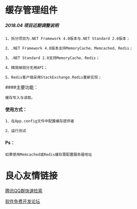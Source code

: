 # 缓存管理组件

##### 2018.04 项目近期调整说明
	
	1、拆分项目为.NET Framework 4.0版本与.NET Standard 2.0版本；
	
	2、.NET Framework 4.0版本支持MemoryCache、Memcached、Redis；

	3、.NET Standard 2.0支持MemoryCache、Redis；

	4、精简掉部分无用API；	

	5、Redis客户端采用StackExchange.Redis重新实现；
	

####主要功能：

	缓存写入与读取。

#### 使用方式：

	1、在App.config文件中配置缓存提供者

	2、运行测试

#### Ps：

	如果使用Memcached或Redis缓存需配置服务器地址

 # 良心友情链接

[腾讯QQ群快速检索](http://u.720life.cn/s/8cf73f7c)

[软件免费开发论坛](http://u.720life.cn/s/bbb01dc0)